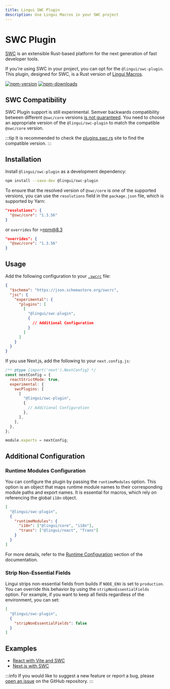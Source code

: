 ```yaml
---
title: Lingui SWC Plugin
description: Use Lingui Macros in your SWC project
---
```


# SWC Plugin

[SWC](https://swc.rs/) is an extensible Rust-based platform for the next generation of fast developer tools.

If you're using SWC in your project, you can opt for the `@lingui/swc-plugin`. This plugin, designed for SWC, is a Rust version of [Lingui Macros](/ref/macro).

[![npm-version](https://img.shields.io/npm/v/@lingui/swc-plugin?logo=npm&cacheSeconds=1800)](https://www.npmjs.com/package/@lingui/swc-plugin)
[![npm-downloads](https://img.shields.io/npm/dt/@lingui/swc-plugin?cacheSeconds=500)](https://www.npmjs.com/package/@lingui/swc-plugin)

## SWC Compatibility

SWC Plugin support is still experimental. Semver backwards compatibility between different `@swc/core` versions [is not guaranteed](https://github.com/swc-project/swc/issues/5060). You need to choose an appropriate version of the `@lingui/swc-plugin` to match the compatible `@swc/core` version.

:::tip
It is recommended to check the [plugins.swc.rs](https://plugins.swc.rs/) site to find the compatible version.
:::

## Installation

Install `@lingui/swc-plugin` as a development dependency:

```bash npm2yarn
npm install --save-dev @lingui/swc-plugin
```

To ensure that the resolved version of `@swc/core` is one of the supported versions, you can use the `resolutions` field in the `package.json` file, which is supported by Yarn:

```json title="package.json"
"resolutions": {
  "@swc/core": "1.3.56"
}
```

or `overrides` for >npm@8.3

```json title="package.json"
"overrides": {
  "@swc/core": "1.3.56"
}
```

## Usage

Add the following configuration to your [`.swcrc`](https://swc.rs/docs/configuration/swcrc) file:

```json title=".swcrc"
{
  "$schema": "https://json.schemastore.org/swcrc",
  "jsc": {
    "experimental": {
      "plugins": [
        [
          "@lingui/swc-plugin",
          {
            // Additional Configuration
          }
        ]
      ]
    }
  }
}
```

If you use Next.js, add the following to your `next.config.js`:

```javascript title="next.config.js"
/** @type {import('next').NextConfig} */
const nextConfig = {
  reactStrictMode: true,
  experimental: {
    swcPlugins: [
      [
        "@lingui/swc-plugin",
        {
          // Additional Configuration
        },
      ],
    ],
  },
};

module.exports = nextConfig;
```

## Additional Configuration

### Runtime Modules Configuration

You can configure the plugin by passing the `runtimeModules` option. This option is an object that maps runtime module names to their corresponding module paths and export names. It is essential for macros, which rely on referencing the global `i18n` object.

```json
[
  "@lingui/swc-plugin",
  {
    "runtimeModules": {
      "i18n": ["@lingui/core", "i18n"],
      "trans": ["@lingui/react", "Trans"]
    }
  }
]
```

For more details, refer to the [Runtime Configuration](/ref/conf#runtimeconfigmodule) section of the documentation.

### Strip Non-Essential Fields

Lingui strips non-essential fields from builds  if `NODE_ENV` is set to `production`. You can override this behavior by using the `stripNonEssentialFields` option. For example, if you want to keep all fields regardless of the environment, you can set:

```json
[
  "@lingui/swc-plugin",
  {
    "stripNonEssentialFields": false
  }
]
```

## Examples

- [React with Vite and SWC](https://github.com/lingui/js-lingui/tree/main/examples/vite-project-react-swc)
- [Next.js with SWC](https://github.com/lingui/js-lingui/tree/main/examples/nextjs-swc)

:::info
If you would like to suggest a new feature or report a bug, please [open an issue](https://github.com/lingui/swc-plugin/issues) on the GitHub repository.
:::
